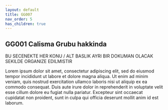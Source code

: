 ```yaml
---
layout: default
title: GG007
nav_order: 5
has_children: true
---
```


## GG001 Calisma Grubu hakkinda

BU SECENEKTE HER KONU / ALT BASLIK AYRI BIR DOKUMAN OLACAK SEKILDE ORGANIZE EDILMISTIR

Lorem ipsum dolor sit amet, consectetur adipiscing elit, sed do eiusmod tempor incididunt ut labore et dolore magna aliqua. Ut enim ad minim veniam, quis nostrud exercitation ullamco laboris nisi ut aliquip ex ea commodo consequat. Duis aute irure dolor in reprehenderit in voluptate velit esse cillum dolore eu fugiat nulla pariatur. Excepteur sint occaecat cupidatat non proident, sunt in culpa qui officia deserunt mollit anim id est laborum.

